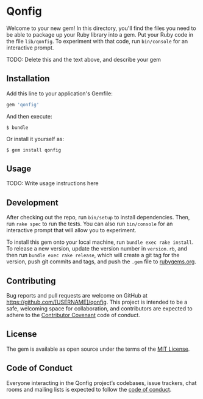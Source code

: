 # Qonfig

Welcome to your new gem! In this directory, you'll find the files you need to be able to package up your Ruby library into a gem. Put your Ruby code in the file `lib/qonfig`. To experiment with that code, run `bin/console` for an interactive prompt.

TODO: Delete this and the text above, and describe your gem

## Installation

Add this line to your application's Gemfile:

```ruby
gem 'qonfig'
```

And then execute:

    $ bundle

Or install it yourself as:

    $ gem install qonfig

## Usage

TODO: Write usage instructions here

## Development

After checking out the repo, run `bin/setup` to install dependencies. Then, run `rake spec` to run the tests. You can also run `bin/console` for an interactive prompt that will allow you to experiment.

To install this gem onto your local machine, run `bundle exec rake install`. To release a new version, update the version number in `version.rb`, and then run `bundle exec rake release`, which will create a git tag for the version, push git commits and tags, and push the `.gem` file to [rubygems.org](https://rubygems.org).

## Contributing

Bug reports and pull requests are welcome on GitHub at https://github.com/[USERNAME]/qonfig. This project is intended to be a safe, welcoming space for collaboration, and contributors are expected to adhere to the [Contributor Covenant](http://contributor-covenant.org) code of conduct.

## License

The gem is available as open source under the terms of the [MIT License](https://opensource.org/licenses/MIT).

## Code of Conduct

Everyone interacting in the Qonfig project’s codebases, issue trackers, chat rooms and mailing lists is expected to follow the [code of conduct](https://github.com/[USERNAME]/qonfig/blob/master/CODE_OF_CONDUCT.md).
